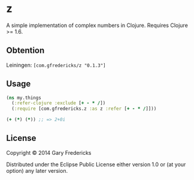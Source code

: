 # z

A simple implementation of complex numbers in Clojure. Requires
Clojure >= 1.6.

## Obtention

Leiningen: `[com.gfredericks/z "0.1.3"]`

## Usage

``` clojure
(ns my.things
  (:refer-clojure :exclude [+ - * /])
  (:require [com.gfredericks.z :as z :refer [+ - * /]]))

(+ (*) (*)) ;; => 2+0i
```

## License

Copyright © 2014 Gary Fredericks

Distributed under the Eclipse Public License either version 1.0 or (at
your option) any later version.
